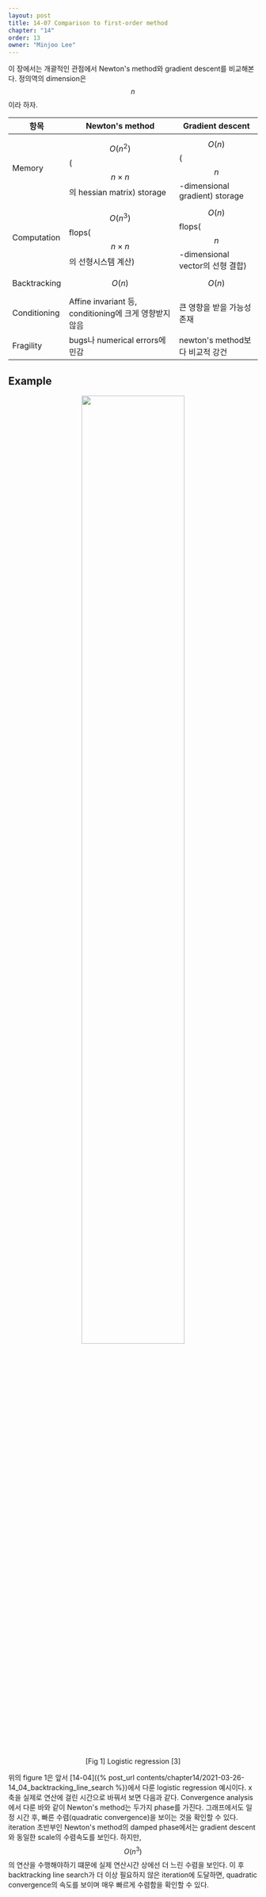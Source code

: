 ```yaml
---
layout: post
title: 14-07 Comparison to first-order method
chapter: "14"
order: 13
owner: "Minjoo Lee"
---
```

<script type="text/x-mathjax-config">
MathJax.Hub.Config({
    displayAlign: "center"
    });
</script>

이 장에서는 개괄적인 관점에서 Newton's method와 gradient descent를 비교해본다. 정의역의 dimension은 $$n$$이라 하자.

| 항목 | Newton's method | Gradient descent |
| -------- | -------- | -------- |
| Memory     | $$O(n^{2})$$($$n \times n$$의 hessian matrix) storage     | $$O(n)$$($$n$$-dimensional gradient) storage |
| Computation     | $$O(n^{3})$$ flops($$n \times n$$의 선형시스템 계산)     | $$O(n)$$ flops($$n$$-dimensional vector의 선형 결합)     |
| Backtracking     | $$O(n)$$ | $$O(n)$$  |
| Conditioning     | Affine invariant 등, conditioning에 크게 영향받지 않음  | 큰 영향을 받을 가능성 존재 |
| Fragility     | bugs나 numerical errors에 민감 | newton's method보다 비교적 강건 |

## Example

<figure class="image" style="align: center;">
<p align="center">
 <img src="{{ site.baseurl }}/img/chapter_img/chapter14/gd(1).jpeg" alt="" width="70%" height="70%">
 <figcaption style="text-align: center;">[Fig 1] Logistic regression [3]</figcaption>
</p>
</figure>

위의 figure 1은 앞서 [14-04]({% post_url contents/chapter14/2021-03-26-14_04_backtracking_line_search %})에서 다룬 logistic regression 예시이다. x축을 실제로 연산에 걸린 시간으로 바꿔서 보면 다음과 같다. 
Convergence analysis에서 다룬 바와 같이 Newton's method는 두가지 phase를 가진다. 그래프에서도 일정 시간 후, 빠른 수렴(quadratic convergence)을 보이는 것을 확인할 수 있다. iteration 초반부인 Newton's method의 damped phase에서는 gradient descent와 동일한 scale의 수렴속도를 보인다. 하지만, $$O(n^{3})$$의 연산을 수행해야하기 떄문에 실제 연산시간 상에선 더 느린 수렴을 보인다. 이 후 backtracking line search가 더 이상 필요하지 않은 iteration에 도달하면, quadratic convergence의 속도를 보이며 매우 빠르게 수렴함을 확인할 수 있다.